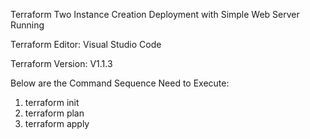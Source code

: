Terraform Two Instance Creation Deployment with Simple Web Server Running

Terraform Editor: Visual Studio Code

Terraform Version: V1.1.3

Below are the Command Sequence Need to Execute:

1. terraform init
2. terraform plan
3. terraform apply
